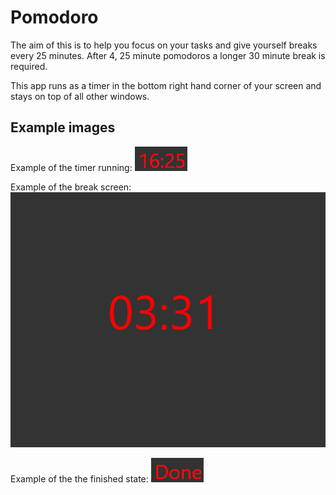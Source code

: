 # Pomodoro
The aim of this is to help you focus on your tasks and give yourself breaks every 25 minutes.
After 4, 25 minute pomodoros a longer 30 minute break is required.

This app runs as a timer in the bottom right hand corner of your screen and stays on top of all other windows.

## Example images
Example of the timer running: ![image info](./assets/img1.png)

Example of the break screen: ![image info](./assets/img2.png)

Example of the the finished state: ![image info](./assets/img3.png)
